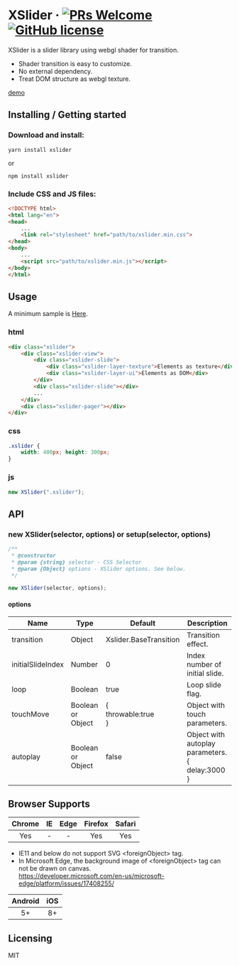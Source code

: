 # XSlider &middot; [![PRs Welcome](https://img.shields.io/badge/PRs-welcome-brightgreen.svg?style=flat-square)](http://makeapullrequest.com) [![GitHub license](https://img.shields.io/badge/license-MIT-blue.svg?style=flat-square)](https://github.com/your/your-project/blob/master/LICENSE)

XSlider is a slider library using webgl shader for transition.

- Shader transition is easy to customize.
- No external dependency.
- Treat DOM structure as webgl texture.

[demo](https://112ka.github.io/xslider/demo/)

## Installing / Getting started

### Download and install:
```shell
yarn install xslider
```
or
```shell
npm install xslider
```

### Include CSS and JS files:
```html
<!DOCTYPE html>
<html lang="en">
<head>
    ...
    <link rel="stylesheet" href="path/to/xslider.min.css">
</head>
<body>
    ...
    <script src="path/to/xslider.min.js"></script>
</body>
</html>
```

## Usage
A minimum sample is [Here](https://112ka.github.io/xslider/samples/base/).

### html
```html
<div class="xslider">
    <div class="xslider-view">
        <div class="xslider-slide">
            <div class="xslider-layer-texture">Elements as texture</div>
            <div class="xslider-layer-ui">Elements as DOM</div>
        </div>
        <div class="xslider-slide"></div>
        ...
    </div>
    <div class="xslider-pager"></div>
</div>
```

### css
```css
.xslider {
    width: 400px; height: 300px;
}
```

### js
```js
new XSlider(".xslider");
```


## API
### new XSlider(selector, options) or setup(selector, options)

```js
/**
 * @constructor
 * @param {string} selector - CSS Selector
 * @param {Object} options - XSlider options. See below.
 */

new XSlider(selector, options);
```

#### options
| Name | Type | Default | Description |
| - | - | - | - |
| transition | Object | Xslider.BaseTransition | Transition effect. |
| initialSlideIndex | Number | 0 | Index number of initial slide. |
| loop | Boolean | true | Loop slide flag. |
| touchMove | Boolean or Object | { <br>    throwable:true <br>} | Object with touch parameters.  |
| autoplay | Boolean or Object | false | Object with autoplay parameters.<br> { <br>delay:3000 <br> } |

## Browser Supports
| Chrome | IE | Edge | Firefox | Safari |
| :-: | :-: | :-: | :-: | :-: |
| Yes | - | - | Yes | Yes |
- IE11 and below do not support SVG &lt;foreignObject&gt; tag.
- In Microsoft Edge, the background image of &lt;foreignObject&gt; tag can not be drawn on canvas.<br>https://developer.microsoft.com/en-us/microsoft-edge/platform/issues/17408255/

| Android | iOS |
| :-: | :-: |
| 5+ | 8+ |

<!--
### Prerequisites
What is needed to set up the dev environment. For instance, global dependencies or any other tools. include download links.

### Setting up Dev

Here's a brief intro about what a developer must do in order to start developing
the project further:

```shell
git clone https://github.com/your/your-project.git
cd your-project/
packagemanager install
```

And state what happens step-by-step. If there is any virtual environment, local server or database feeder needed, explain here.

### Building

If your project needs some additional steps for the developer to build the
project after some code changes, state them here. for example:

```shell
./configure
make
make install
```

Here again you should state what actually happens when the code above gets
executed.

### Deploying / Publishing
give instructions on how to build and release a new version
In case there's some step you have to take that publishes this project to a
server, this is the right time to state it.

```shell
packagemanager deploy your-project -s server.com -u username -p password
```

And again you'd need to tell what the previous code actually does.

## Versioning

We can maybe use [SemVer](http://semver.org/) for versioning. For the versions available, see the [link to tags on this repository](/tags).


## Configuration

Here you should write what are all of the configurations a user can enter when
using the project.

## Tests

Describe and show how to run the tests with code examples.
Explain what these tests test and why.

```shell
Give an example
```

## Style guide

Explain your code style and show how to check it.

## Api Reference

If the api is external, link to api documentation. If not describe your api including authentication methods as well as explaining all the endpoints with their required parameters.


## Database

Explaining what database (and version) has been used. Provide download links.
Documents your database design and schemas, relations etc... 
-->

## Licensing

MIT